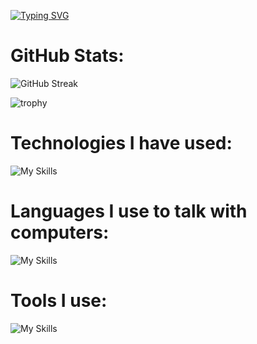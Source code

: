[![Typing SVG](https://readme-typing-svg.demolab.com/?lines=Hello+I+am+Aryan+Thakore;Trust+me+I+am+a+programer)](https://git.io/typing-svg)

# GitHub Stats:
![GitHub Streak](https://github-readme-streak-stats.herokuapp.com?user=aryan1982&theme=cobalt&date_format=j%20M%5B%20Y%5D&background=000000&border=7536B2&stroke=9243DD&ring=89502D&fire=FF9554&currStreakNum=D280FF&sideNums=BC52FF&currStreakLabel=64EAE2&sideLabels=48A8A2&dates=A42EE5)
<!-- ![trophy](https://github-profile-trophy.vercel.app/?username=aryan1982) -->
![trophy](https://github-profile-trophy.vercel.app/?username=aryan1982&theme=onedark)

# Technologies I have used:
![My Skills](https://skillicons.dev/icons?i=react,flask,angular,threejs,nodejs,mongodb)

# Languages I use to talk with computers:
![My Skills](https://skillicons.dev/icons?i=py,javascript,ts,html,css)

# Tools I use:
![My Skills](https://skillicons.dev/icons?i=vscode,figma,git,github)
